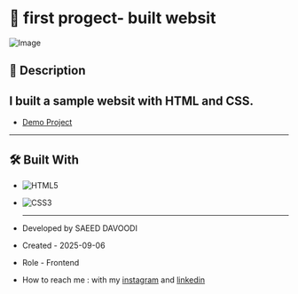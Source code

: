 # 🎯 first progect- built websit

![Image](https://github.com/user-attachments/assets/e455773e-5ea1-455f-b4fe-8237993c208b)

## 📖 Description
I built a sample websit with HTML and CSS.
--

- [Demo Project](https://saeeddavoodi-dev.github.io/first-project/)

---

## 🛠️ Built With
- ![HTML5](https://img.shields.io/badge/HTML5-E34F26?style=flat&logo=html5&logoColor=white)
- ![CSS3](https://img.shields.io/badge/CSS3-1572B6?style=flat&logo=css3&logoColor=white)

  ---

- Developed by SAEED DAVOODI

- Created - 2025-09-06

- Role - Frontend

- How to reach me : with my [instagram](https://www.instagram.com/saeed.davodi_dev?igsh=N2dpa2tucm05Ynpl) and [linkedin](https://www.linkedin.com/in/saeed-davoodi-127412368?utm_source=share&utm_campaign=share_via&utm_content=profile&utm_medium=android_app)






